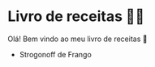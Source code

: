# Livro de receitas :woman_cook:

Olá! Bem vindo ao meu livro de receitas :clap:

- Strogonoff de Frango